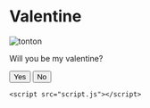 # Valentine
<!DOCTYPE html>
<html lang="en">
  <head>
    <meta charset="UTF-8" />
    <meta name="viewport" content="width=device-width, initial-scale=1.0" />
    <title>Will you be my valentine?</title>
    <link rel="stylesheet" href="style.css" />
  </head>
  <body>
    <main class="container">
      <img
        class="img"
        src="https://media.tenor.com/TUVAE2M_wz4AAAAi/chubby-tonton.gif"
        alt="tonton"
      />
      <p class="title">Will you be my valentine?</p>
      <div class="buttons">
        <button type="button" class="btn btn-yes">Yes</button>
        <button type="button" class="btn btn-no">No</button>
      </div>
    </main>

    <script src="script.js"></script>
  </body>
</html>